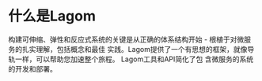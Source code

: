 什么是Lagom
===================================================================================
构建可伸缩、弹性和反应式系统的关键是从正确的体系结构开始 - 根植于对微服务的扎实理解，包括概念和最佳
实践。Lagom提供了一个有思想的框架，就像导轨一样，可以帮助您加速整个旅程。 Lagom工具和API简化了包
含微服务的系统的开发和部署。


